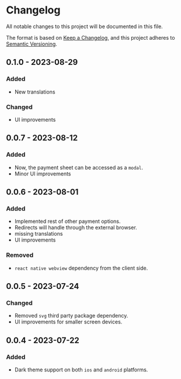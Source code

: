 # Changelog

All notable changes to this project will be documented in this file.

The format is based on [Keep a Changelog](https://keepachangelog.com/en/1.0.0/),
and this project adheres to [Semantic Versioning](https://semver.org/spec/v2.0.0.html).

## 0.1.0 - 2023-08-29

### Added
- New translations

### Changed
- UI improvements

## 0.0.7 - 2023-08-12

### Added
- Now, the payment sheet can be accessed as a `modal`.
- Minor UI improvements

## 0.0.6 - 2023-08-01

### Added
- Implemented rest of other payment options.
- Redirects will handle through the external browser.
- missing translations
- UI improvements

### Removed
- `react native webview` dependency from the client side.

## 0.0.5 - 2023-07-24

### Changed
- Removed `svg` third party package dependency.
- UI improvements for smaller screen devices.

## 0.0.4 - 2023-07-22

### Added
- Dark theme support on both `ios` and `android` platforms.
